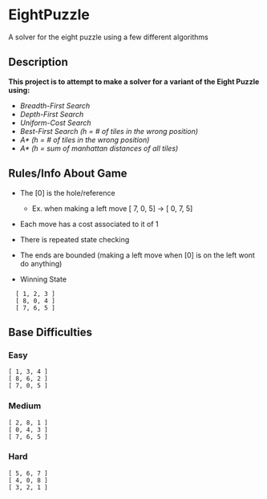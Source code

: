 # EightPuzzle
A solver for the eight puzzle using a few different algorithms


## Description 

**This project is to attempt to make a 
solver for a variant of the Eight Puzzle
using:**
- *Breadth-First Search*
- *Depth-First Search*
- *Uniform-Cost Search*
- *Best-First Search (h = # of tiles in the wrong position)*
- *A\* (h = # of tiles in the wrong position)*
- *A\* (h = sum of manhattan distances of all tiles)*


## Rules/Info About Game  

 * The [0] is the hole/reference 
      - Ex. when making a left move [ 7, 0, 5] -> [ 0, 7, 5]

 * Each move has a cost associated to it of 1
 
 * There is repeated state checking
 
 * The ends are bounded 
   (making a left move when [0] is on the left wont do anything)

 * Winning State
 ```
   [ 1, 2, 3 ]
   [ 8, 0, 4 ]
   [ 7, 6, 5 ]
 ```


## Base Difficulties

### Easy
```
[ 1, 3, 4 ]
[ 8, 6, 2 ]
[ 7, 0, 5 ]
```

### Medium
```
[ 2, 8, 1 ]
[ 0, 4, 3 ]
[ 7, 6, 5 ]
```

### Hard
```
[ 5, 6, 7 ]
[ 4, 0, 8 ]
[ 3, 2, 1 ]
```

